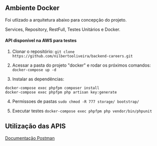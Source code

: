 ## Ambiente Docker

Foi utlizado a arquitetura abaixo para concepção do projeto.

Services, Repository, RestFull, Testes Unitários e Docker.

#### API disponível na AWS para testes

1. Clonar o repositório:
`git clone https://github.com/nilbertooliveira/backend-careers.git`

2. Acessar a pasta do projeto "docker" e rodar os próximos comandos:
`docker-compose up -d`

3. Instalar as dependências:
 ```
docker-compose exec phpfpm composer install
docker-compose exec phpfpm php artisan key:generate
 ```

4. Permissoes de pastas
`sudo chmod -R 777 storage/ bootstrap/`

5. Executar testes
`docker-compose exec phpfpm php vendor/bin/phpunit`

## Utilização das APIS

[Documentação Postman](https://documenter.getpostman.com/view/10569259/UzBtnira)
